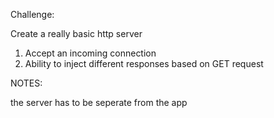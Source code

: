 Challenge:

Create a really basic http server

1. Accept an incoming connection
2. Ability to inject different responses based on GET request

NOTES:

the server has to be seperate from the app

